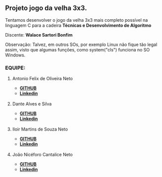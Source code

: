 <h2>Projeto jogo da velha 3x3.</h2>
<p>Tentamos desenvolver o jogo da velha 3x3 mais completo possível na linguagem C para a cadeira <strong>Técnicas e Desenvolvimento de Algoritmo </strong> </p>
<p>Discente: <strong> Walace Sartori Bonfim </strong></p>
<p>Observação: Talvez, em outros SOs, por exemplo Linux não fique tão legal assim, visto que algumas funções, como system("cls") funciona no SO Windows. </p>

<h3>EQUIPE:</h3>
<ol>
   <li>Antonio Felix de Oliveira Neto </li> 
   <ul>
      <li><strong><a href="https://github.com/Antonioflx">GITHUB</a></strong></li> 
      <li><strong><a href="https://www.linkedin.com/in/antonioflx">Linkedin</a></strong></li> 
   </ul>
   <br>
   <li>Dante Alves e Silva </li> 
   <ul>
      <li><strong><a href="https://github.com/dante-alves">GITHUB</a></strong></li> 
      <li><strong><a href="https://www.linkedin.com/in/dante-alves-e-silva/">Linkedin</a></strong></li> 
   </ul>
   <br>
   <li>Iloir Martins de Souza Neto </li> 
   <ul>
      <li><strong><a href="https://github.com/IloirDS">GITHUB</a></strong></li> 
      <li><strong><a href="https://www.linkedin.com/in/iloir-neto/">Linkedin</a></strong></li> 
   </ul>
   <br>
   <li>João Nicéforo Cantalice Neto</li> 
   <ul>
      <li><strong><a href="https://github.com/Antonioflx">GITHUB</a></strong></li> 
      <li><strong><a href="https://www.linkedin.com/in/nic%C3%A9foro-neto-5331a9323?utm_source=share&utm_campaign=share_via&utm_content=profile&utm_medium=ios_app">Linkedin</a></strong></li> 
   </ul>
</ol>
